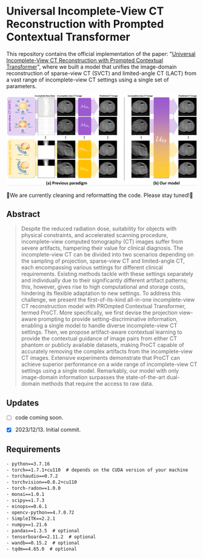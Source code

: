 # Universal Incomplete-View CT Reconstruction with Prompted Contextual Transformer
This repository contains the official implementation of the paper: "[Universal Incomplete-View CT Reconstruction with Prompted Contextual Transformer](https://arxiv.org/abs/2312.07846)", where we built a model that unifies the image-domain reconstruction of sparse-view CT (SVCT) and limited-angle CT (LACT) from a vast range of incomplete-view CT settings using a single set of parameters.

![](figs/teaser.png)


🚧We are currently cleaning and reformatting the code. Please stay tuned!🚧

## Abstract
> Despite the reduced radiation dose, suitability for objects with physical constraints, and accelerated scanning procedure, incomplete-view computed tomography (CT) images suffer from severe artifacts, hampering their value for clinical diagnosis. The incomplete-view CT can be divided into two scenarios depending on the sampling of projection, sparse-view CT and limited-angle CT, each encompassing various settings for different clinical requirements. Existing methods tackle with these settings separately and individually due to their significantly different artifact patterns; this, however, gives rise to high computational and storage costs, hindering its flexible adaptation to new settings. To address this challenge, we present the first-of-its-kind all-in-one incomplete-view CT reconstruction model with PROmpted Contextual Transformer, termed ProCT. More specifically, we first devise the projection view-aware prompting to provide setting-discriminative information, enabling a single model to handle diverse incomplete-view CT settings. Then, we propose artifact-aware contextual learning to provide the contextual guidance of image pairs from either CT phantom or publicly available datasets, making ProCT capable of accurately removing the complex artifacts from the incomplete-view CT images. Extensive experiments demonstrate that ProCT can achieve superior performance on a wide range of incomplete-view CT settings using a single model. Remarkably, our model with only image-domain information surpasses the state-of-the-art dual-domain methods that require the access to raw data.


## Updates
- [ ] code coming soon.
- [x] 2023/12/13. Initial commit.


## Requirements
```
- python==3.7.16
- torch==1.7.1+cu110  # depends on the CUDA version of your machine
- torchaudio==0.7.2
- torchvision==0.8.2+cu110
- torch-radon==1.0.0
- monai==1.0.1
- scipy==1.7.3
- einops==0.6.1
- opencv-python==4.7.0.72
- SimpleITK==2.2.1
- numpy==1.21.6
- pandas==1.3.5  # optional
- tensorboard==2.11.2  # optional
- wandb==0.15.2  # optional
- tqdm==4.65.0  # optional
```
